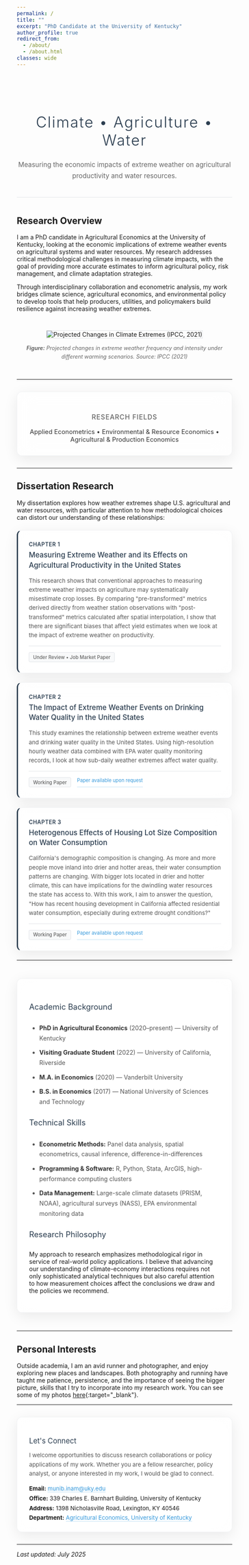 ```yaml
---
permalink: /
title: ""
excerpt: "PhD Candidate at the University of Kentucky"
author_profile: true
redirect_from:
  - /about/
  - /about.html
classes: wide
---
```


<style>
/* Modern, Minimalist Academic Design */

:root {
  --primary-color: #2c3e50;
  --accent-color: #3498db;
  --text-color: #333;
  --light-bg: #f8f9fa;
  --border-color: #e1e4e8;
  --hover-shadow: 0 2px 8px rgba(0,0,0,0.08);
}

.hero-section {
  text-align: center;
  padding: 3em 0 2.5em;
  margin-bottom: 3em;
  border-bottom: 1px solid var(--border-color);
}

.hero-section h1 {
  font-size: 2.5em;
  font-weight: 300;
  color: var(--primary-color);
  margin-bottom: 0.7em;
  letter-spacing: 2px;
}

.hero-section .subtitle {
  font-size: 1.1em;
  color: #666;
  line-height: 1.7;
  max-width: 750px;
  margin: 0 auto;
}

.focus-areas {
  text-align: center;
  padding: 2em;
  margin: 2em 0;
  background: rgba(255, 255, 255, 0.6);
  backdrop-filter: blur(20px) saturate(180%);
  -webkit-backdrop-filter: blur(20px) saturate(180%);
  border: 1px solid rgba(209, 213, 219, 0.3);
  border-radius: 12px;
  box-shadow: 0 8px 32px rgba(0, 0, 0, 0.08);
}

.focus-areas h2 {
  font-size: 1.1em;
  text-transform: uppercase;
  letter-spacing: 1px;
  color: #666;
  margin-bottom: 1em;
  font-weight: 500;
}

.focus-fields {
  font-size: 1.05em;
  color: var(--text-color);
  font-weight: 400;
}

.chapter-section {
  background: rgba(255, 255, 255, 0.7);
  backdrop-filter: blur(20px) saturate(180%);
  -webkit-backdrop-filter: blur(20px) saturate(180%);
  border: 1px solid rgba(209, 213, 219, 0.3);
  border-left: 3px solid var(--primary-color);
  padding: 1.8em;
  margin: 1.5em 0;
  border-radius: 12px;
  box-shadow: 0 8px 32px rgba(0, 0, 0, 0.08);
  transition: all 0.3s ease;
}

.chapter-section:hover {
  background: rgba(255, 255, 255, 0.85);
  box-shadow: 0 12px 48px rgba(0, 0, 0, 0.12);
  border-left-color: var(--accent-color);
  transform: translateY(-2px);
}

.chapter-number {
  display: inline-block;
  color: var(--primary-color);
  font-weight: 600;
  font-size: 0.9em;
  margin-bottom: 0.5em;
  text-transform: uppercase;
  letter-spacing: 0.5px;
}

.chapter-title {
  font-size: 1.2em;
  color: var(--primary-color);
  margin-bottom: 0.8em;
  font-weight: 500;
  line-height: 1.4;
}

.chapter-title a {
  color: var(--primary-color);
  text-decoration: none;
  border-bottom: 1px solid transparent;
  transition: all 0.2s ease;
}

.chapter-title a:hover {
  color: var(--accent-color);
  border-bottom-color: var(--accent-color);
}

.chapter-section p {
  color: #555;
  line-height: 1.6;
  font-size: 0.95em;
  margin-bottom: 1em;
}

.chapter-meta {
  display: flex;
  gap: 1em;
  flex-wrap: wrap;
  margin-top: 1em;
  padding-top: 1em;
  border-top: 1px solid var(--border-color);
}

.status-badge {
  display: inline-block;
  background-color: var(--light-bg);
  color: #666;
  padding: 0.3em 0.8em;
  font-size: 0.8em;
  font-weight: 500;
  border: 1px solid var(--border-color);
  border-radius: 3px;
}

.chapter-link-small {
  display: inline-block;
  color: var(--accent-color);
  font-size: 0.8em;
  text-decoration: none;
  border-bottom: 1px solid rgba(52, 152, 219, 0.3);
}

.chapter-link-small:hover {
  border-bottom-color: var(--accent-color);
}

.background-section {
  background: rgba(255, 255, 255, 0.7);
  backdrop-filter: blur(20px) saturate(180%);
  -webkit-backdrop-filter: blur(20px) saturate(180%);
  padding: 2em;
  margin: 3em 0;
  border: 1px solid rgba(209, 213, 219, 0.3);
  border-radius: 12px;
  box-shadow: 0 8px 32px rgba(0, 0, 0, 0.08);
}

.background-section h3 {
  color: var(--primary-color);
  font-size: 1.3em;
  margin-bottom: 1.5em;
  font-weight: 400;
}

.background-section ul {
  margin-bottom: 1.5em;
}

.background-section li {
  margin-bottom: 0.7em;
  line-height: 1.7;
  color: #555;
}

.background-section strong {
  color: var(--text-color);
}

.connect-section {
  background: rgba(255, 255, 255, 0.7);
  backdrop-filter: blur(20px) saturate(180%);
  -webkit-backdrop-filter: blur(20px) saturate(180%);
  padding: 1.5em 2em;
  text-align: left;
  margin: 2em 0;
  border: 1px solid rgba(209, 213, 219, 0.3);
  border-radius: 12px;
  box-shadow: 0 8px 32px rgba(0, 0, 0, 0.08);
}

.connect-section h3 {
  color: var(--primary-color);
  font-size: 1.2em;
  margin-bottom: 0.8em;
  font-weight: 400;
}

.connect-section p {
  margin-bottom: 1em;
  line-height: 1.6;
  color: #555;
  font-size: 0.95em;
}

.connect-links {
  line-height: 1.7;
  font-size: 0.95em;
}

.connect-links a {
  color: var(--accent-color);
  text-decoration: none;
  border-bottom: 1px solid rgba(52, 152, 219, 0.3);
  transition: border-color 0.2s ease;
}

.connect-links a:hover {
  border-bottom-color: var(--accent-color);
}

.figure-container {
  text-align: center;
  margin: 3em 0;
}

.figure-container img {
  max-width: 100%;
  height: auto;
  border: 1px solid var(--border-color);
}

.figure-container figcaption {
  font-style: italic;
  color: #666;
  margin-top: 1em;
  font-size: 0.9em;
  line-height: 1.6;
}

@media (max-width: 768px) {
  .hero-section h1 { font-size: 1.8em; }
  .hero-section .subtitle { font-size: 1em; }
  .chapter-section { padding: 1.5em; }
  .background-section { padding: 1.5em; }
}
</style>

<div class="hero-section">
  <h1>Climate • Agriculture • Water</h1>
  <p class="subtitle">
    Measuring the economic impacts of extreme weather on agricultural productivity and water resources.
  </p>
</div>

## Research Overview

I am a PhD candidate in Agricultural Economics at the University of Kentucky, looking at the economic implications of extreme weather events on agricultural systems and water resources. My research addresses critical methodological challenges in measuring climate impacts, with the goal of providing more accurate estimates to inform agricultural policy, risk management, and climate adaptation strategies.

Through interdisciplinary collaboration and econometric analysis, my work bridges climate science, agricultural economics, and environmental policy to develop tools that help producers, utilities, and policymakers build resilience against increasing weather extremes.

<div class="figure-container">
  <img src="/images/IPCC_AR6.png" alt="Projected Changes in Climate Extremes (IPCC, 2021)">
  <figcaption>
    <strong>Figure:</strong> Projected changes in extreme weather frequency and intensity under different warming scenarios. <em>Source: IPCC (2021)</em>
  </figcaption>
</div>

---

<div class="focus-areas">
  <h2>Research Fields</h2>
  <div class="focus-fields">
    Applied Econometrics • Environmental & Resource Economics • Agricultural & Production Economics
  </div>
</div>

---

## Dissertation Research

My dissertation explores how weather extremes shape U.S. agricultural and water resources, with particular attention to how methodological choices can distort our understanding of these relationships:

<div class="chapter-section" id="dissertation-research">
  <div class="chapter-number">Chapter 1</div>
  <div class="chapter-title">
    <a href="/files/Job_market_paper_2025.pdf" target="_blank">Measuring Extreme Weather and its Effects on Agricultural Productivity in the United States</a>
  </div>

  <p>This research shows that conventional approaches to measuring extreme weather impacts on agriculture may systematically misestimate crop losses. By comparing "pre-transformed" metrics derived directly from weather station observations with "post-transformed" metrics calculated after spatial interpolation, I show that there are significant biases that affect yield estimates when we look at the impact of extreme weather on productivity.</p>

  <div class="chapter-meta">
    <span class="status-badge">Under Review • Job Market Paper</span>
  </div>
</div>

<div class="chapter-section">
  <div class="chapter-number">Chapter 2</div>
  <div class="chapter-title">The Impact of Extreme Weather Events on Drinking Water Quality in the United States</div>

  <p>This study examines the relationship between extreme weather events and drinking water quality in the United States. Using high-resolution hourly weather data combined with EPA water quality monitoring records, I look at how sub-daily weather extremes affect water quality.</p>

  <div class="chapter-meta">
    <span class="status-badge">Working Paper</span>
    <span class="chapter-link-small">Paper available upon request</span>
  </div>
</div>

<div class="chapter-section">
  <div class="chapter-number">Chapter 3</div>
  <div class="chapter-title">Heterogenous Effects of Housing Lot Size Composition on Water Consumption</div>

  <p>California's demographic composition is changing. As more and more people move inland into drier and hotter areas, their water consumption patterns are changing. With bigger lots located in drier and hotter climate, this can have implications for the dwindling water resources the state has access to. With this work, I aim to answer the question, "How has recent housing development in California affected residential water consumption, especially during extreme drought conditions?"</p>

  <div class="chapter-meta">
    <span class="status-badge">Working Paper</span>
    <span class="chapter-link-small">Paper available upon request</span>
  </div>
</div>

---

<div class="background-section">
  <h3>Academic Background</h3>
  <ul>
    <li><strong>PhD in Agricultural Economics</strong> (2020–present) — University of Kentucky</li>
    <li><strong>Visiting Graduate Student</strong> (2022) — University of California, Riverside</li>
    <li><strong>M.A. in Economics</strong> (2020) — Vanderbilt University</li>
    <li><strong>B.S. in Economics</strong> (2017) — National University of Sciences and Technology</li>
  </ul>

  <h3>Technical Skills</h3>
  <ul>
    <li><strong>Econometric Methods:</strong> Panel data analysis, spatial econometrics, causal inference, difference-in-differences</li>
    <li><strong>Programming & Software:</strong> R, Python, Stata, ArcGIS, high-performance computing clusters</li>
    <li><strong>Data Management:</strong> Large-scale climate datasets (PRISM, NOAA), agricultural surveys (NASS), EPA environmental monitoring data</li>
  </ul>

  <h3>Research Philosophy</h3>
  <p>My approach to research emphasizes methodological rigor in service of real-world policy applications. I believe that advancing our understanding of climate-economy interactions requires not only sophisticated analytical techniques but also careful attention to how measurement choices affect the conclusions we draw and the policies we recommend.</p>
</div>

---

## Personal Interests

Outside academia, I am an avid runner and photographer, and enjoy exploring new places and landscapes. Both photography and running have taught me patience, persistence, and the importance of seeing the bigger picture, skills that I try to incorporate into my research work. You can see some of my photos [here](https://500px.com/p/min233){:target="_blank"}.

---

<div class="connect-section">
  <h3>Let's Connect</h3>
  <p>I welcome opportunities to discuss research collaborations or policy applications of my work. Whether you are a fellow researcher, policy analyst, or anyone interested in my work, I would be glad to connect.</p>
  
  <div class="connect-links">
    <strong>Email:</strong> <a href="mailto:munib.inam@uky.edu">munib.inam@uky.edu</a><br>
    <strong>Office:</strong> 339 Charles E. Barnhart Building, University of Kentucky<br>
    <strong>Address:</strong> 1398 Nicholasville Road, Lexington, KY 40546<br>
    <strong>Department:</strong> <a href="https://agecon.ca.uky.edu/" target="_blank">Agricultural Economics, University of Kentucky</a>
  </div>
</div>

---

*Last updated: July 2025*
